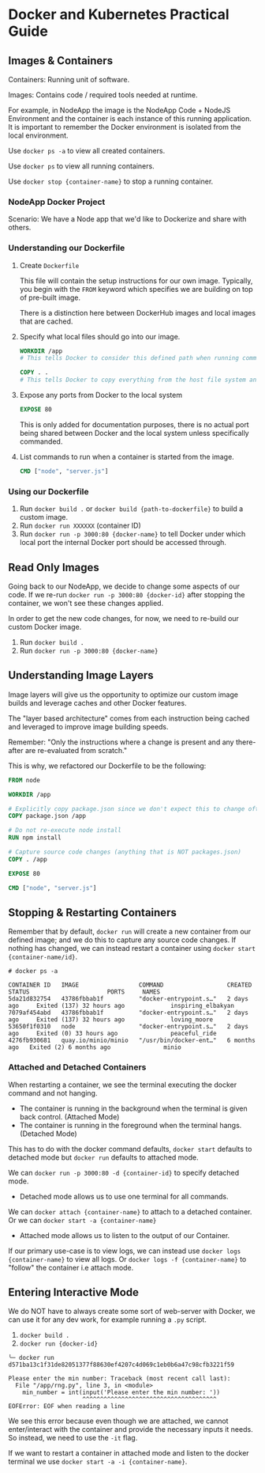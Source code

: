 # Docker and Kubernetes Practical Guide

## Images & Containers

Containers: Running unit of software.

Images: Contains code / required tools needed at runtime.

For example, in NodeApp the image is the NodeApp Code + NodeJS Environment and the container is each instance of this running application. It is important to remember the Docker environment is isolated from the local environment.

Use `docker ps -a` to view all created containers.

Use `docker ps` to view all running containers.

Use `docker stop {container-name}` to stop a running container.

### NodeApp Docker Project

Scenario: We have a Node app that we'd like to Dockerize and share with others.

### Understanding our Dockerfile

1. Create `Dockerfile`

   This file will contain the setup instructions for our own image. Typically, you begin with the `FROM` keyword which specifies we are building on top of pre-built image.

   There is a distinction here between DockerHub images and local images that are cached.

2. Specify what local files should go into our image.

   ```Dockerfile
   WORKDIR /app
   # This tells Docker to consider this defined path when running commands.
   ```

   ```Dockerfile
   COPY . .
   # This tells Docker to copy everything from the host file system and store them in this location inside the image. (root)
   ```

3. Expose any ports from Docker to the local system

   ```Dockerfile
   EXPOSE 80
   ```

   This is only added for documentation purposes, there is no actual port being shared between Docker and the local system unless specifically commanded.

4. List commands to run when a container is started from the image.

   ```Dockerfile
   CMD ["node", "server.js"]
   ```

### Using our Dockerfile

1. Run `docker build .` or `docker build {path-to-dockerfile}` to build a custom image.
2. Run `docker run XXXXXX` (container ID)
3. Run `docker run -p 3000:80 {docker-name}` to tell Docker under which local port the internal Docker port should be accessed through.

## Read Only Images

Going back to our NodeApp, we decide to change some aspects of our code. If we re-run `docker run -p 3000:80 {docker-id}` after stopping the container, we won't see these changes applied.

In order to get the new code changes, for now, we need to re-build our custom Docker image.

1. Run `docker build .`
2. Run `docker run -p 3000:80 {docker-name}`

## Understanding Image Layers

Image layers will give us the opportunity to optimize our custom image builds and leverage caches and other Docker features.

The "layer based architecture" comes from each instruction being cached and leveraged to improve image building speeds.

Remember: "Only the instructions where a change is present and any there-after are re-evaluated from scratch."

This is why, we refactored our Dockerfile to be the following:

```Dockerfile
FROM node

WORKDIR /app

# Explicitly copy package.json since we don't expect this to change often.
COPY package.json /app

# Do not re-execute node install
RUN npm install

# Capture source code changes (anything that is NOT packages.json)
COPY . /app

EXPOSE 80

CMD ["node", "server.js"]
```

## Stopping & Restarting Containers

Remember that by default, `docker run` will create a new container from our defined image; and we do this to capture any source code changes. If nothing has changed, we can instead restart a container using `docker start {container-name/id}`.

```terminal
# docker ps -a

CONTAINER ID   IMAGE                 COMMAND                  CREATED        STATUS                      PORTS     NAMES
5da21d832754   43786fbbab1f          "docker-entrypoint.s…"   2 days ago     Exited (137) 32 hours ago             inspiring_elbakyan
7079af454abd   43786fbbab1f          "docker-entrypoint.s…"   2 days ago     Exited (137) 32 hours ago             loving_moore
53650f1f0310   node                  "docker-entrypoint.s…"   2 days ago     Exited (0) 33 hours ago               peaceful_ride
4276fb930681   quay.io/minio/minio   "/usr/bin/docker-ent…"   6 months ago   Exited (2) 6 months ago               minio
```

### Attached and Detached Containers

When restarting a container, we see the terminal executing the docker command and not hanging.

- The container is running in the background when the terminal is given back control. (Attached Mode)
- The container is running in the foreground when the terminal hangs. (Detached Mode)

This has to do with the docker command defaults, `docker start` defaults to detached mode but `docker run` defaults to attached mode.

We can `docker run -p 3000:80 -d {container-id}` to specify detached mode.

- Detached mode allows us to use one terminal for all commands.

We can `docker attach {container-name}` to attach to a detached container. Or we can `docker start -a {container-name}`

- Attached mode allows us to listen to the output of our Container.

If our primary use-case is to view logs, we can instead use `docker logs {container-name}` to view all logs. Or `docker logs -f {container-name}` to "follow" the container i.e attach mode.

## Entering Interactive Mode

We do NOT have to always create some sort of web-server with Docker, we can use it for any dev work, for example running a `.py` script.

1. `docker build .`
2. `docker run {docker-id}`

```terminal
╰─ docker run d571ba13c1f31de82051377f88630ef4207c4d069c1eb0b6a47c98cfb3221f59

Please enter the min number: Traceback (most recent call last):
  File "/app/rng.py", line 3, in <module>
    min_number = int(input('Please enter the min number: '))
                     ^^^^^^^^^^^^^^^^^^^^^^^^^^^^^^^^^^^^^^
EOFError: EOF when reading a line
```

We see this error because even though we are attached, we cannot enter/interact with the container and provide the necessary inputs it needs. So instead, we need to use the `-it` flag.

If we want to restart a container in attached mode and listen to the docker terminal we use `docker start -a -i {container-name}`.
